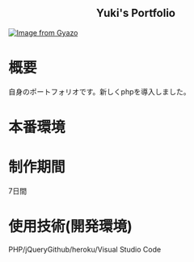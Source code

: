 
<h2 align="center">Yuki's Portfolio</h2>

[![Image from Gyazo](https://i.gyazo.com/c1636f44b50d64b6072ca684169acc0d.png)](https://gyazo.com/c1636f44b50d64b6072ca684169acc0d)


# 概要
自身のポートフォリオです。新しくphpを導入しました。

# 本番環境

# 制作期間
7日間

# 使用技術(開発環境)
PHP/jQueryGithub/heroku/Visual Studio Code
